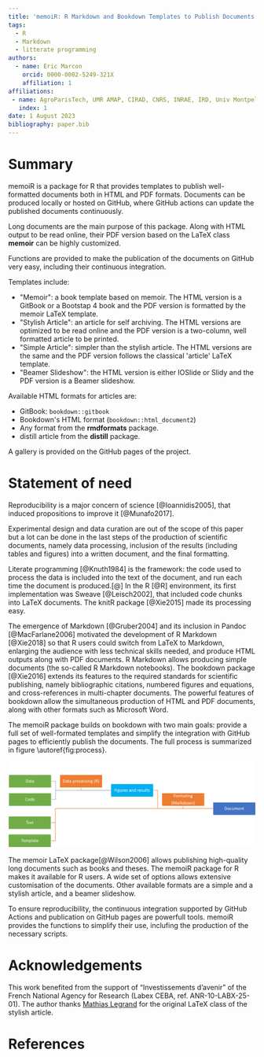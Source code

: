 ```yaml
---
title: 'memoiR: R Markdown and Bookdown Templates to Publish Documents'
tags:
  - R
  - Markdown
  - litterate programming
authors:
  - name: Eric Marcon
    orcid: 0000-0002-5249-321X
    affiliation: 1
affiliations:
 - name: AgroParisTech, UMR AMAP, CIRAD, CNRS, INRAE, IRD, Univ Montpellier, Montpellier, France
   index: 1
date: 1 August 2023
bibliography: paper.bib
---
```


# Summary

memoiR is a package for R that provides templates to publish well-formatted documents both in HTML and PDF formats. 
Documents can be produced locally or hosted on GitHub, where GitHub actions can update the published documents continuously.

Long documents are the main purpose of this package.
Along with HTML output to be read online, their PDF version based on the LaTeX class **memoir** can be highly customized.

Functions are provided to make the publication of the documents on GitHub very easy, including their continuous integration.

Templates include:

- "Memoir": a book template based on memoir. 
The HTML version is a GitBook or a Bootstap 4 book and the PDF version is formatted by the memoir LaTeX template.
- "Stylish Article": an article for self archiving. 
The HTML versions are optimized to be read online and the PDF version is a two-column, well formatted article to be printed.
- "Simple Article":  simpler than the stylish article. 
The HTML versions are the same and the PDF version follows the classical 'article' LaTeX template.
- "Beamer Slideshow": the HTML version is either IOSlide or Slidy and the PDF version is a Beamer slideshow.

Available HTML formats for articles are:

- GitBook: `bookdown::gitbook`
- Bookdown's HTML format (`bookdown::html_document2`)
- Any format from the **rmdformats** package.
- distill article from the **distill** package.

A gallery is provided on the GitHub pages of the project.


# Statement of need

Reproducibility is a major concern of science [@Ioannidis2005], that induced propositions to improve it [@Munafo2017].

Experimental design and data curation are out of the scope of this paper but a lot can be done in the last steps of the production of scientific documents, namely data processing, inclusion of the results (including tables and figures) into a written document, and the final formatting.

Literate programming [@Knuth1984] is the framework: the code used to process the data is included into the text of the document, and run each time the document is produced.[@]
In the R [@R] environment, its first implementation was Sweave [@Leisch2002], that included code chunks into LaTeX documents.
The knitR package [@Xie2015] made its processing easy.

The emergence of Markdown [@Gruber2004] and its inclusion in Pandoc [@MacFarlane2006] motivated the development of R Markdown [@Xie2018] so that R users could switch from LaTeX to Markdown, enlarging the audience with less technical skills needed, and produce HTML outputs along with PDF documents.
R Markdown allows producing simple documents (the so-called R Markdown notebooks).
The bookdown package [@Xie2016] extends its features to the required standards for scientific publishing, namely bibliographic citations, numbered figures and equations, and cross-references in multi-chapter documents.
The powerful features of bookdown allow the simultaneous production of HTML and PDF documents, along with other formats such as Microsoft Word.

The memoiR package builds on bookdown with two main goals: provide a full set of well-formated templates and simplify the integration with GitHub pages to efficiently publish the documents.
The full process is summarized in figure \autoref{fig:process}.

![Processing documents with R and Markdown. memoiR provides templates and helpers to organize continuous integration and publication of the document of GitHub.\label{fig:process}](process.png)


The memoir LaTeX package[@Wilson2006] allows publishing high-quality long documents such as books and theses. 
The memoiR package for R makes it available for R users.
A wide set of options allows extensive customisation of the documents.
Other available formats are a simple and a stylish article, and a beamer slideshow.

To ensure reproducibility, the continuous integration supported by GitHub Actions and publication on GitHub pages are powerfull tools.
memoiR provides the functions to simplify their use, inclufing the production of the necessary scripts.


# Acknowledgements

This work benefited from the support of “Investissements d’avenir” of the French National Agency for Research (Labex CEBA, ref. ANR-10-LABX-25-01).
The author thanks [Mathias Legrand](https://www.mcgill.ca/mecheng/people/staff/mathias-legrand) for the original LaTeX class of the stylish article.

# References
